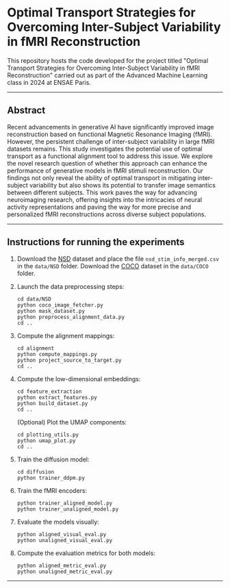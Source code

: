 # Optimal Transport Strategies for Overcoming Inter-Subject Variability in fMRI Reconstruction

This repository hosts the code developed for the project titled "Optimal Transport Strategies for Overcoming Inter-Subject Variability in fMRI Reconstruction" carried out as part of the Advanced Machine Learning class in 2024 at ENSAE Paris.

---

## Abstract

Recent advancements in generative AI have significantly improved image reconstruction based on functional Magnetic Resonance Imaging (fMRI). However, the persistent challenge of inter-subject variability in large fMRI datasets remains. This study investigates the potential use of optimal transport as a functional alignment tool to address this issue. We explore the novel research question of whether this approach can enhance the performance of generative models in fMRI stimuli reconstruction. Our findings not only reveal the ability of optimal transport in mitigating inter-subject variability but also shows its potential to transfer image semantics between different subjects. This work paves the way for advancing neuroimaging research, offering insights into the intricacies of neural activity representations and paving the way for more precise and personalized fMRI reconstructions across diverse subject populations.

---

## Instructions for running the experiments

1. Download the [NSD](https://naturalscenesdataset.org) dataset and place the file ``nsd_stim_info_merged.csv`` in the ``data/NSD`` folder. Download the [COCO](https://cocodataset.org/) dataset in the ``data/COCO`` folder.
2. Launch the data preprocessing steps:

   ```
   cd data/NSD
   python coco_image_fetcher.py
   python mask_dataset.py
   python preprocess_alignment_data.py
   cd ..
   ```
3. Compute the alignment mappings:

   ```
   cd alignment
   python compute_mappings.py
   python project_source_to_target.py
   cd ..
   ```
4. Compute the low-dimensional embeddings:

   ```
   cd feature_extraction
   python extract_features.py
   python build_dataset.py
   cd ..
   ```

   (Optional) Plot the UMAP components:

   ```
   cd plotting_utils.py
   python umap_plot.py
   cd ..
   ```
5. Train the diffusion model:

   ```
   cd diffusion
   python trainer_ddpm.py
   ```
6. Train the fMRI encoders:

   ```
   python trainer_aligned_model.py
   python trainer_unaligned_model.py
   ```
7. Evaluate the models visually:

   ```
   python aligned_visual_eval.py
   python unaligned_visual_eval.py
   ```
8. Compute the evaluation metrics for both models:

   ```
   python aligned_metric_eval.py
   python unaligned_metric_eval.py
   ```

---
